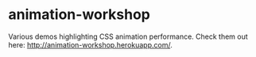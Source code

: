 # animation-workshop

Various demos highlighting CSS animation performance. Check them out here: http://animation-workshop.herokuapp.com/.
